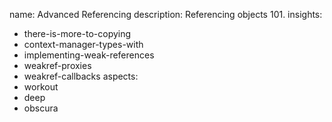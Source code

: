 name: Advanced Referencing
description: Referencing objects 101.
insights:
  - there-is-more-to-copying
  - context-manager-types-with
  - implementing-weak-references
  - weakref-proxies
  - weakref-callbacks
aspects:
  - workout
  - deep
  - obscura
 
